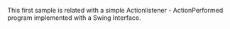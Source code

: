 This first sample is related with a simple Actionlistener - ActionPerformed program implemented with a Swing Interface.

